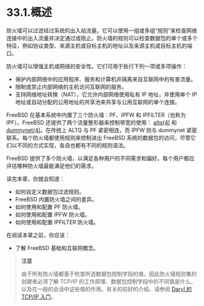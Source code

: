 # 33.1.概述

防火墙可以过滤经过系统的出入站流量。它可以使用一组或多组“规则”来检查网络连接中的出入流量并决定通过或阻止。防火墙的规则可以检查数据包的单个或多个特征，例如协议类型、来源主机或目标主机的地址以及来源主机或目标主机的端口。

防火墙可以增强主机或网络的安全性。它们可用于执行下列一项或多项操作：

- 保护内部网络中的应用程序、服务和计算机并隔离来自互联网中的有害流量。
- 限制或禁止内部网络的主机访问互联网的服务。
- 支持网络地址转换（NAT），它允许内部网络使用私有 IP 地址，并使用单个 IP 地址或自动分配的公用地址的共享池来共享与公用互联网的单个连接。

FreeBSD 在基本系统中内置了三个防火墙：PF、IPFW 和 IPFILTER（也称为 IPF）。FreeBSD 还提供了两个流量整形器来控制带宽的使用： [altq(4)](https://www.freebsd.org/cgi/man.cgi?query=altq&sektion=4&format=html) 和 [dummynet(4)](https://www.freebsd.org/cgi/man.cgi?query=dummynet&sektion=4&format=html)。在传统上 ALTQ 与 PF 紧密相连，而 IPFW 则与 dummynet 紧密联系。每个防火墙都使用规则来控制进出 FreeBSD 系统的数据包的访问，尽管它们以不同的方式实现，各自也都有不同的规则语法。

FreeBSD 提供了多个防火墙，以满足各种用户的不同需求和偏好。每个用户都应评估哪种防火墙最能满足他们的需求。

读完本章，你就会知道：

- 如何自定义数据包过滤规则。
- FreeBSD 内置防火墙之间的差异。
- 如何使用和配置 PF 防火墙。
- 如何使用和配置 IPFW 防火墙。
- 如何使用和配置 IPFILTER 防火墙。

在阅读本章之前，你应该：

- 了解 FreeBSD 基础和互联网概念。

> **注意**
>
> 由于所有防火墙都基于检查所选数据包控制字段的值，因此防火墙规则集的创建者必须了解 TCP/IP 的工作原理、数据包控制字段中的不同值是什么，以及在一般的会话中这些值的作用。有关的较好的介绍，请参阅 [Daryl 的 TCP/IP 入门](http://www.ipprimer.com/)。